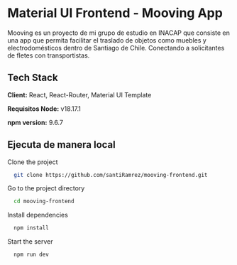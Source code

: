 # Material UI Frontend - Mooving App

Mooving es un proyecto de mi grupo de estudio en INACAP que consiste en una app que permita facilitar el traslado de objetos como muebles y electrodomésticos dentro de Santiago de Chile. Conectando a solicitantes de fletes con transportistas.

## Tech Stack

**Client:** React, React-Router, Material UI Template

**Requisitos Node:** v18.17.1

**npm version:** 9.6.7

## Ejecuta de manera local

Clone the project

```bash
  git clone https://github.com/santiRamrez/mooving-frontend.git
```

Go to the project directory

```bash
  cd mooving-frontend
```

Install dependencies

```bash
  npm install
```

Start the server

```bash
  npm run dev
```
